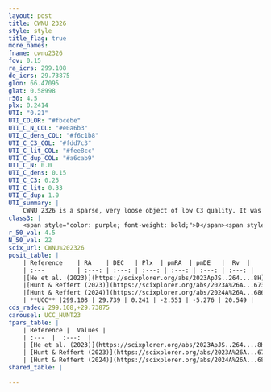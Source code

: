 ```yaml
---
layout: post
title: CWNU 2326
style: style
title_flag: true
more_names: 
fname: cwnu2326
fov: 0.15
ra_icrs: 299.108
de_icrs: 29.73875
glon: 66.47095
glat: 0.58998
r50: 4.5
plx: 0.2414
UTI: "0.21"
UTI_COLOR: "#fbcebe"
UTI_C_N_COL: "#e0a6b3"
UTI_C_dens_COL: "#f6c1b8"
UTI_C_C3_COL: "#fdd7c3"
UTI_C_lit_COL: "#fee8cc"
UTI_C_dup_COL: "#a6cab9"
UTI_C_N: 0.0
UTI_C_dens: 0.15
UTI_C_C3: 0.25
UTI_C_lit: 0.33
UTI_C_dup: 1.0
UTI_summary: |
    CWNU 2326 is a sparse, very loose object of low C3 quality. It was recently reported in the literature.<br><br><span style="color: #99180f; font-weight: bold;">Warning: </span>contains less than 25 stars with <i>P>0.5</i> estimated.
class3: |
    <span style="color: purple; font-weight: bold;">D</span><span style="color: #FFC300; font-weight: bold;">B</span>
r_50_val: 4.5
N_50_val: 22
scix_url: CWNU%202326
posit_table: |
    | Reference    | RA    | DEC   | Plx  | pmRA  | pmDE   |  Rv  |
    | :---         | :---: | :---: | :---: | :---: | :---: | :---: |
    |[He et al. (2023)](https://scixplorer.org/abs/2023ApJS..264....8H) | 299.083 | 29.736 | 0.257 | -2.574 | -5.317 | 12.18 |
    |[Hunt & Reffert (2023)](https://scixplorer.org/abs/2023A%26A...673A.114H) | 299.13 | 29.798 | 0.24 | -2.534 | -5.271 | -- |
    |[Hunt & Reffert (2024)](https://scixplorer.org/abs/2024A%26A...686A..42H) | 299.13 | 29.798 | 0.24 | -2.534 | -5.271 | -- |
    | **UCC** |299.108 | 29.739 | 0.241 | -2.551 | -5.276 | 20.549 | 
cds_radec: 299.108,+29.73875
carousel: UCC_HUNT23
fpars_table: |
    | Reference |  Values |
    | :---  |  :---:  |
    | [He et al. (2023)](https://scixplorer.org/abs/2023ApJS..264....8H) | `A0=3.2, m-M=12.75, logAge=7.05` |
    | [Hunt & Reffert (2023)](https://scixplorer.org/abs/2023A%26A...673A.114H) | `AV50=2.989, diffAV50=2.146, MOD50=12.953, logAge50=6.957` |
    | [Hunt & Reffert (2024)](https://scixplorer.org/abs/2024A%26A...686A..42H) | `MassJ=389.474` |
shared_table: |
    
---
```

